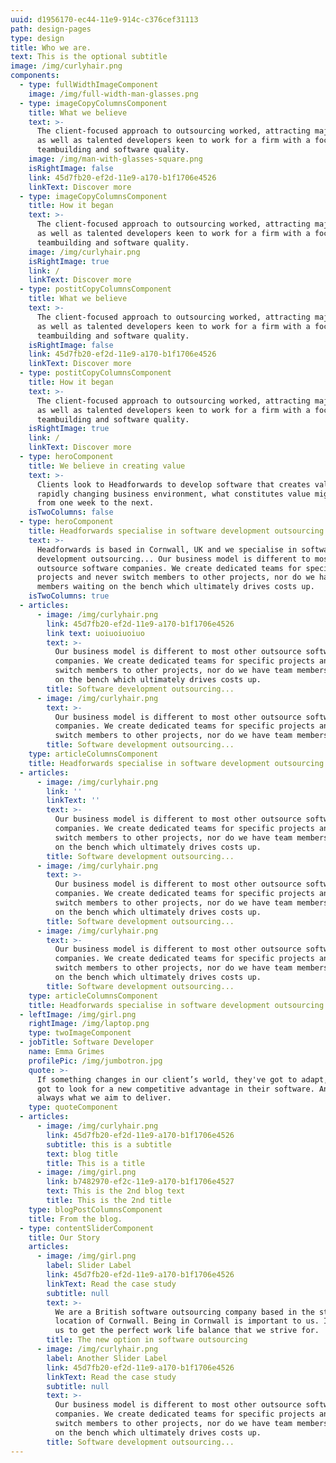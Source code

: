```yaml
---
uuid: d1956170-ec44-11e9-914c-c376cef31113
path: design-pages
type: design
title: Who we are.
text: This is the optional subtitle
image: /img/curlyhair.png
components:
  - type: fullWidthImageComponent
    image: /img/full-width-man-glasses.png
  - type: imageCopyColumnsComponent
    title: What we believe
    text: >-
      The client-focused approach to outsourcing worked, attracting major brands
      as well as talented developers keen to work for a firm with a focus on
      teambuilding and software quality. 
    image: /img/man-with-glasses-square.png
    isRightImage: false
    link: 45d7fb20-ef2d-11e9-a170-b1f1706e4526
    linkText: Discover more
  - type: imageCopyColumnsComponent
    title: How it began
    text: >-
      The client-focused approach to outsourcing worked, attracting major brands
      as well as talented developers keen to work for a firm with a focus on
      teambuilding and software quality. 
    image: /img/curlyhair.png
    isRightImage: true
    link: /
    linkText: Discover more
  - type: postitCopyColumnsComponent
    title: What we believe
    text: >-
      The client-focused approach to outsourcing worked, attracting major brands
      as well as talented developers keen to work for a firm with a focus on
      teambuilding and software quality. 
    isRightImage: false
    link: 45d7fb20-ef2d-11e9-a170-b1f1706e4526
    linkText: Discover more
  - type: postitCopyColumnsComponent
    title: How it began
    text: >-
      The client-focused approach to outsourcing worked, attracting major brands
      as well as talented developers keen to work for a firm with a focus on
      teambuilding and software quality. 
    isRightImage: true
    link: /
    linkText: Discover more
  - type: heroComponent
    title: We believe in creating value
    text: >-
      Clients look to Headforwards to develop software that creates value. In a
      rapidly changing business environment, what constitutes value might change
      from one week to the next.
    isTwoColumns: false
  - type: heroComponent
    title: Headforwards specialise in software development outsourcing...
    text: >-
      Headforwards is based in Cornwall, UK and we specialise in software
      development outsourcing... Our business model is different to most other
      outsource software companies. We create dedicated teams for specific
      projects and never switch members to other projects, nor do we have team
      members waiting on the bench which ultimately drives costs up.
    isTwoColumns: true
  - articles:
      - image: /img/curlyhair.png
        link: 45d7fb20-ef2d-11e9-a170-b1f1706e4526
        link text: uoiuoiuoiuo
        text: >-
          Our business model is different to most other outsource software
          companies. We create dedicated teams for specific projects and never
          switch members to other projects, nor do we have team members waiting
          on the bench which ultimately drives costs up.
        title: Software development outsourcing...
      - image: /img/curlyhair.png
        text: >-
          Our business model is different to most other outsource software
          companies. We create dedicated teams for specific projects and never
          switch members to other projects, nor do we have team members waiting.
        title: Software development outsourcing...
    type: articleColumnsComponent
    title: Headforwards specialise in software development outsourcing...
  - articles:
      - image: /img/curlyhair.png
        link: ''
        linkText: ''
        text: >-
          Our business model is different to most other outsource software
          companies. We create dedicated teams for specific projects and never
          switch members to other projects, nor do we have team members waiting
          on the bench which ultimately drives costs up.
        title: Software development outsourcing...
      - image: /img/curlyhair.png
        text: >-
          Our business model is different to most other outsource software
          companies. We create dedicated teams for specific projects and never
          switch members to other projects, nor do we have team members waiting
          on the bench which ultimately drives costs up.
        title: Software development outsourcing...
      - image: /img/curlyhair.png
        text: >-
          Our business model is different to most other outsource software
          companies. We create dedicated teams for specific projects and never
          switch members to other projects, nor do we have team members waiting
          on the bench which ultimately drives costs up.
        title: Software development outsourcing...
    type: articleColumnsComponent
    title: Headforwards specialise in software development outsourcing...
  - leftImage: /img/girl.png
    rightImage: /img/laptop.png
    type: twoImageComponent
  - jobTitle: Software Developer
    name: Emma Grimes
    profilePic: /img/jumbotron.jpg
    quote: >-
      If something changes in our client’s world, they've got to adapt, they've
      got to look for a new competitive advantage in their software. And that’s
      always what we aim to deliver.
    type: quoteComponent
  - articles:
      - image: /img/curlyhair.png
        link: 45d7fb20-ef2d-11e9-a170-b1f1706e4526
        subtitle: this is a subtitle
        text: blog title
        title: This is a title
      - image: /img/girl.png
        link: b7482970-ef2c-11e9-a170-b1f1706e4527
        text: This is the 2nd blog text
        title: This is the 2nd title
    type: blogPostColumnsComponent
    title: From the blog.
  - type: contentSliderComponent
    title: Our Story
    articles:
      - image: /img/girl.png
        label: Slider Label
        link: 45d7fb20-ef2d-11e9-a170-b1f1706e4526
        linkText: Read the case study
        subtitle: null
        text: >-
          We are a British software outsourcing company based in the stunning
          location of Cornwall. Being in Cornwall is important to us. It enables
          us to get the perfect work life balance that we strive for.
        title: The new option in software outsourcing
      - image: /img/curlyhair.png
        label: Another Slider Label
        link: 45d7fb20-ef2d-11e9-a170-b1f1706e4526
        linkText: Read the case study
        subtitle: null
        text: >-
          Our business model is different to most other outsource software
          companies. We create dedicated teams for specific projects and never
          switch members to other projects, nor do we have team members waiting
          on the bench which ultimately drives costs up.
        title: Software development outsourcing...
---
```



